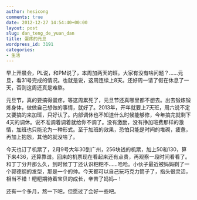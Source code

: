 ```yaml
---
author: hesicong
comments: true
date: 2012-12-27 14:54:40+00:00
layout: post
slug: dan_teng_de_yuan_dan
title: 蛋疼的元旦
wordpress_id: 3191
categories:
- 生活
---
```


早上开晨会，PL说，和PM说了，本周加两天的班。大家有没有啥问题？……元旦，看31号完成的情况。也就是说，这周连续上8天。还好周一请了假在休息了一天，否则这周还真是难熬。

元旦节，真的要搞得蛋疼，等这周累死了，元旦节还真哪里都不想去。出去锻炼锻炼身体，做做自己想做的事情，就好了。2013年，开年就要上7天班，周六说不定又要搞的来加班，只好认了。内部调休也不知道什么时候能够修，今年搞完就剩下4天的调休。说不准调着调着就给你不调了。没有激励，没有挣加班费那样的激情，加班也只能沦为一种形式。至于加班的效果，恐怕只能是时间的堆砌，疲惫，再加上抱怨，其他的就没啥了。

今天也订了机票了，2月9号大年30到广州，256块钱的机票，加上50和130，算下来436，还算靠谱。回来的机票现在看起来还有点贵，再观察一段时间看看了。和丁丁分开那么久，到时候丁丁还认识粑粑不……哈哈。小伙子最近被妈妈剃了一个郭德纲的发型，那是一个的帅。今天都可以自己玩巧克力筒子了，指头很灵活，相当不错！粑粑期待着宝贝的成长，辛苦了妈妈~！

还有一个多月，熬一下吧，但愿过了会好一些吧。
